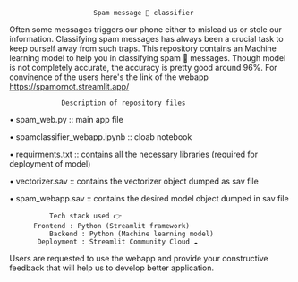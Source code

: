                          Spam message 🚫 classifier
Often some messages triggers our phone either to mislead us or stole our information. Classifying spam messages has always been a crucial task to keep ourself away from such traps. This repository contains an Machine learning model to help you in classifying spam 🚫 messages. Though model is not completely accurate, the accuracy is pretty good around 96%. For convinence of the users here's the link of the webapp
			https://spamornot.streamlit.app/

                 Description of repository files
 •  spam_web.py :: main app file

 •  spamclassifier_webapp.ipynb :: cloab notebook

 •  requirments.txt :: contains all the necessary libraries (required for deployment of model)

 •  vectorizer.sav :: contains the vectorizer object dumped as sav file

 •  spam_webapp.sav :: contains the desired model object dumped in sav file

              Tech stack used 👉
	      Frontend : Python (Streamlit framework)
              Backend : Python (Machine learning model)
	       Deployment : Streamlit Community Cloud ☁️
	       
   Users are requested to use the webapp and provide your constructive feedback that will help us to develop better application.
   

